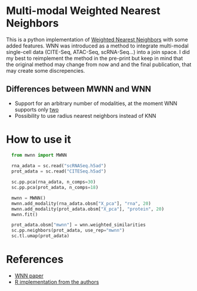 # Multi-modal Weighted Nearest Neighbors

This is a python implementation of [Weighted Nearest Neighbors](https://www.biorxiv.org/content/10.1101/2020.10.12.335331v1) with some added features. WNN was introduced as a method to integrate multi-modal single-cell data (CITE-Seq, ATAC-Seq, scRNA-Seq...) into a join space. I did my best to reimplement the method in the pre-print but keep in mind that the original method may change from now and and the final publication, that may create some discrepencies.

## Differences between MWNN and WNN
* Support for an arbitrary number of modalities, at the moment WNN supports only [two](https://github.com/satijalab/seurat/issues/3693)
* Possibility to use radius nearest neighbors instead of KNN

# How to use it
```python
  from mwnn import MWNN
  
  rna_adata = sc.read("scRNASeq.h5ad")
  prot_adata = sc.read("CITESeq.h5ad")

  sc.pp.pca(rna_adata, n_comps=30)
  sc.pp.pca(prot_adata, n_comps=18)

  mwnn = MWNN()
  mwnn.add_modality(rna_adata.obsm["X_pca"], "rna", 20)
  mwnn.add_modality(prot_adata.obsm["X_pca"], "protein", 20)
  mwnn.fit()

  prot_adata.obsm["mwnn"] = wnn.weighted_similarities
  sc.pp.neighbors(prot_adata, use_rep="mwnn")
  sc.tl.umap(prot_adata)
```

# References
* [WNN paper](https://www.biorxiv.org/content/10.1101/2020.10.12.335331v1)
* [R implementation from the authors](https://github.com/satijalab/seurat)
